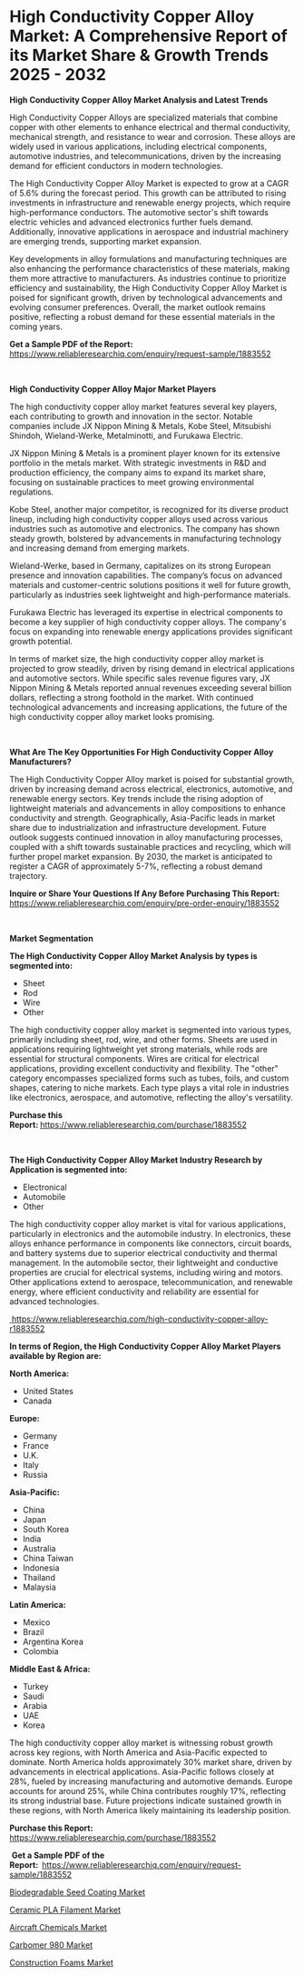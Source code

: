 <p><h1>High Conductivity Copper Alloy Market: A Comprehensive Report of its Market Share & Growth Trends 2025 - 2032</h1></p><p><strong>High Conductivity Copper Alloy Market Analysis and Latest Trends</strong></p>
<p><p>High Conductivity Copper Alloys are specialized materials that combine copper with other elements to enhance electrical and thermal conductivity, mechanical strength, and resistance to wear and corrosion. These alloys are widely used in various applications, including electrical components, automotive industries, and telecommunications, driven by the increasing demand for efficient conductors in modern technologies.</p><p>The High Conductivity Copper Alloy Market is expected to grow at a CAGR of 5.6% during the forecast period. This growth can be attributed to rising investments in infrastructure and renewable energy projects, which require high-performance conductors. The automotive sector's shift towards electric vehicles and advanced electronics further fuels demand. Additionally, innovative applications in aerospace and industrial machinery are emerging trends, supporting market expansion.</p><p>Key developments in alloy formulations and manufacturing techniques are also enhancing the performance characteristics of these materials, making them more attractive to manufacturers. As industries continue to prioritize efficiency and sustainability, the High Conductivity Copper Alloy Market is poised for significant growth, driven by technological advancements and evolving consumer preferences. Overall, the market outlook remains positive, reflecting a robust demand for these essential materials in the coming years.</p></p>
<p><strong>Get a Sample PDF of the Report:&nbsp;</strong> <a href="https://www.reliableresearchiq.com/enquiry/request-sample/1883552?utm_campaign=1896&utm_medium=2&utm_source=Github&utm_content=ia&utm_term=02042025&utm_id=high-conductivity-copper-alloy">https://www.reliableresearchiq.com/enquiry/request-sample/1883552</a></p>
<p>&nbsp;</p>
<p><strong>High Conductivity Copper Alloy Major Market Players</strong></p>
<p><p>The high conductivity copper alloy market features several key players, each contributing to growth and innovation in the sector. Notable companies include JX Nippon Mining & Metals, Kobe Steel, Mitsubishi Shindoh, Wieland-Werke, Metalminotti, and Furukawa Electric. </p><p>JX Nippon Mining & Metals is a prominent player known for its extensive portfolio in the metals market. With strategic investments in R&D and production efficiency, the company aims to expand its market share, focusing on sustainable practices to meet growing environmental regulations. </p><p>Kobe Steel, another major competitor, is recognized for its diverse product lineup, including high conductivity copper alloys used across various industries such as automotive and electronics. The company has shown steady growth, bolstered by advancements in manufacturing technology and increasing demand from emerging markets.</p><p>Wieland-Werke, based in Germany, capitalizes on its strong European presence and innovation capabilities. The company’s focus on advanced materials and customer-centric solutions positions it well for future growth, particularly as industries seek lightweight and high-performance materials.</p><p>Furukawa Electric has leveraged its expertise in electrical components to become a key supplier of high conductivity copper alloys. The company's focus on expanding into renewable energy applications provides significant growth potential.</p><p>In terms of market size, the high conductivity copper alloy market is projected to grow steadily, driven by rising demand in electrical applications and automotive sectors. While specific sales revenue figures vary, JX Nippon Mining & Metals reported annual revenues exceeding several billion dollars, reflecting a strong foothold in the market. With continued technological advancements and increasing applications, the future of the high conductivity copper alloy market looks promising.</p></p>
<p>&nbsp;</p>
<p><strong>What Are The Key Opportunities For High Conductivity Copper Alloy Manufacturers?</strong></p>
<p><p>The High Conductivity Copper Alloy market is poised for substantial growth, driven by increasing demand across electrical, electronics, automotive, and renewable energy sectors. Key trends include the rising adoption of lightweight materials and advancements in alloy compositions to enhance conductivity and strength. Geographically, Asia-Pacific leads in market share due to industrialization and infrastructure development. Future outlook suggests continued innovation in alloy manufacturing processes, coupled with a shift towards sustainable practices and recycling, which will further propel market expansion. By 2030, the market is anticipated to register a CAGR of approximately 5-7%, reflecting a robust demand trajectory.</p></p>
<p><strong>Inquire or Share Your Questions If Any Before Purchasing This Report:</strong> <a href="https://www.reliableresearchiq.com/enquiry/pre-order-enquiry/1883552?utm_campaign=1896&utm_medium=2&utm_source=Github&utm_content=ia&utm_term=02042025&utm_id=high-conductivity-copper-alloy">https://www.reliableresearchiq.com/enquiry/pre-order-enquiry/1883552</a></p>
<p>&nbsp;</p>
<p><strong>Market Segmentation</strong></p>
<p><strong>The High Conductivity Copper Alloy Market Analysis by types is segmented into:</strong></p>
<p><ul><li>Sheet</li><li>Rod</li><li>Wire</li><li>Other</li></ul></p>
<p><p>The high conductivity copper alloy market is segmented into various types, primarily including sheet, rod, wire, and other forms. Sheets are used in applications requiring lightweight yet strong materials, while rods are essential for structural components. Wires are critical for electrical applications, providing excellent conductivity and flexibility. The "other" category encompasses specialized forms such as tubes, foils, and custom shapes, catering to niche markets. Each type plays a vital role in industries like electronics, aerospace, and automotive, reflecting the alloy's versatility.</p></p>
<p><strong>Purchase this Report:&nbsp;</strong><a href="https://www.reliableresearchiq.com/purchase/1883552?utm_campaign=1896&utm_medium=2&utm_source=Github&utm_content=ia&utm_term=02042025&utm_id=high-conductivity-copper-alloy">https://www.reliableresearchiq.com/purchase/1883552</a></p>
<p>&nbsp;</p>
<p><strong>The High Conductivity Copper Alloy Market Industry Research by Application is segmented into:</strong></p>
<p><ul><li>Electronical</li><li>Automobile</li><li>Other</li></ul></p>
<p><p>The high conductivity copper alloy market is vital for various applications, particularly in electronics and the automobile industry. In electronics, these alloys enhance performance in components like connectors, circuit boards, and battery systems due to superior electrical conductivity and thermal management. In the automobile sector, their lightweight and conductive properties are crucial for electrical systems, including wiring and motors. Other applications extend to aerospace, telecommunication, and renewable energy, where efficient conductivity and reliability are essential for advanced technologies.</p></p>
<p><a href="https://www.reliableresearchiq.com/high-conductivity-copper-alloy-r1883552?utm_campaign=1896&utm_medium=2&utm_source=Github&utm_content=ia&utm_term=02042025&utm_id=high-conductivity-copper-alloy">&nbsp;https://www.reliableresearchiq.com/high-conductivity-copper-alloy-r1883552</a></p>
<p><strong>In terms of Region, the High Conductivity Copper Alloy Market Players available by Region are:</strong></p>
<p>
    <p> <strong> North America: </strong>
        <ul>
            <li>United States</li>
            <li>Canada</li>
        </ul>
        </p> 
    <p> <strong> Europe: </strong>
        <ul>
            <li>Germany</li>
            <li>France</li>
            <li>U.K.</li>
            <li>Italy</li>
            <li>Russia</li>
        </ul>
        </p> 
    <p> <strong> Asia-Pacific: </strong>
        <ul>
            <li>China</li>
            <li>Japan</li>
            <li>South Korea</li>
            <li>India</li>
            <li>Australia</li>
            <li>China Taiwan</li>
            <li>Indonesia</li>
            <li>Thailand</li>
            <li>Malaysia</li>
        </ul>
        </p> 
    <p> <strong> Latin America: </strong>
        <ul>
            <li>Mexico</li>
            <li>Brazil</li>
            <li>Argentina Korea</li>
            <li>Colombia</li>
        </ul>
        </p> 
    <p> <strong> Middle East & Africa: </strong>
        <ul>
            <li>Turkey</li>
            <li>Saudi</li>
            <li>Arabia</li>
            <li>UAE</li>
            <li>Korea</li>
        </ul>
    </p>
    </p>
<p><p>The high conductivity copper alloy market is witnessing robust growth across key regions, with North America and Asia-Pacific expected to dominate. North America holds approximately 30% market share, driven by advancements in electrical applications. Asia-Pacific follows closely at 28%, fueled by increasing manufacturing and automotive demands. Europe accounts for around 25%, while China contributes roughly 17%, reflecting its strong industrial base. Future projections indicate sustained growth in these regions, with North America likely maintaining its leadership position.</p></p>
<p><strong>Purchase this Report: </strong><a href="https://www.reliableresearchiq.com/purchase/1883552?utm_campaign=1896&utm_medium=2&utm_source=Github&utm_content=ia&utm_term=02042025&utm_id=high-conductivity-copper-alloy">https://www.reliableresearchiq.com/purchase/1883552</a></p>
<p>&nbsp;<strong>Get a Sample PDF of the Report:&nbsp;&nbsp;</strong><a href="https://www.reliableresearchiq.com/enquiry/request-sample/1883552?utm_campaign=1896&utm_medium=2&utm_source=Github&utm_content=ia&utm_term=02042025&utm_id=high-conductivity-copper-alloy">https://www.reliableresearchiq.com/enquiry/request-sample/1883552</a></p>
<p><strong></strong></p>
<p><p><a href="https://github.com/miehldobin1w/Market-Research-Report-List-1/blob/main/biodegradable-seed-coating-market.md?utm_campaign=1896&utm_medium=2&utm_source=Github&utm_content=ia&utm_term=02042025&utm_id=high-conductivity-copper-alloy">Biodegradable Seed Coating Market</a></p><p><a href="https://github.com/meenafadilkh/Market-Research-Report-List-1/blob/main/ceramic-pla-filament-market.md?utm_campaign=1896&utm_medium=2&utm_source=Github&utm_content=ia&utm_term=02042025&utm_id=high-conductivity-copper-alloy">Ceramic PLA Filament Market</a></p><p><a href="https://github.com/pupunhez/Market-Research-Report-List-1/blob/main/aircraft-chemicals-market.md?utm_campaign=1896&utm_medium=2&utm_source=Github&utm_content=ia&utm_term=02042025&utm_id=high-conductivity-copper-alloy">Aircraft Chemicals Market</a></p><p><a href="https://github.com/delcirodda4f/Market-Research-Report-List-1/blob/main/carbomer-980-market.md?utm_campaign=1896&utm_medium=2&utm_source=Github&utm_content=ia&utm_term=02042025&utm_id=high-conductivity-copper-alloy">Carbomer 980 Market</a></p><p><a href="https://github.com/gaiusmelyna/Market-Research-Report-List-1/blob/main/construction-foams-market.md?utm_campaign=1896&utm_medium=2&utm_source=Github&utm_content=ia&utm_term=02042025&utm_id=high-conductivity-copper-alloy">Construction Foams Market</a></p></p>